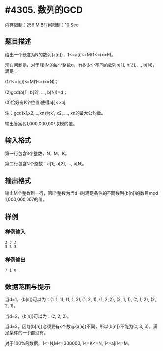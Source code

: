 # #4305. 数列的GCD

内存限制：256 MiB时间限制：10 Sec

## 题目描述

给出一个长度为N的数列{a[n]}，1<=a[i]<=M(1<=i<=N)。 

现在问题是，对于1到M的每个整数d，有多少个不同的数列b[1], b[2], ..., b[N]，满足： 

(1)1<=b[i]<=M(1<=i<=N)； 

(2)gcd(b[1], b[2], ..., b[N])=d； 

(3)恰好有K个位置i使得a[i]<>b[i](1<=i<=N) 

注：gcd(x1,x2,...,xn)为x1, x2, ..., xn的最大公约数。 

输出答案对1,000,000,007取模的值。 

## 输入格式

第一行包含3个整数，N，M，K。 

第二行包含N个整数：a[1], a[2], ..., a[N]。 

## 输出格式

输出M个整数到一行，第i个整数为当d=i时满足条件的不同数列{b[n]}的数目mod 1,000,000,007的值。 

## 样例

### 样例输入

    
    3 3 3
    3 3 3
    

### 样例输出

    
    7 1 0
    

## 数据范围与提示

当d=1，{b[n]}可以为：(1, 1, 1), (1, 1, 2), (1, 2, 1), (1, 2, 2), (2, 1, 1), (2, 1, 2), (2, 2, 1)。 

当d=2，{b[n]}可以为：(2, 2, 2)。 

当d=3，因为{b[n]}必须要有k个数与{a[n]}不同，所以{b[n]}不能为(3, 3, 3)，满足条件的一个都没有。 

对于100%的数据，1<=N,M<=300000, 1<=K<=N, 1<=a[i]<=M。 
